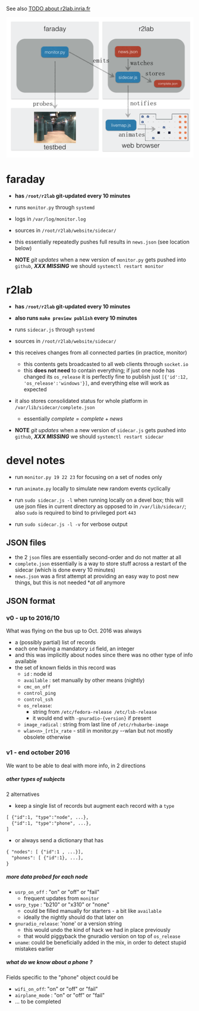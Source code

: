 See also [TODO about r2lab.inria.fr](../r2lab.inria.fr/TODO.md)

![Overview](AA-1-statusflow.png)

# faraday

* **has `/root/r2lab` git-updated every 10 minutes**

* runs `monitor.py` through `systemd`
* logs in `/var/log/monitor.log`
* sources in `/root/r2lab/website/sidecar/`

* this essentially repeatedly pushes full results in `news.json` (see location below)


* **NOTE** *git updates* when a new version of `monitor.py` gets pushed into `github`, ***XXX MISSING*** we should `systemctl restart monitor`

# r2lab

* **has `/root/r2lab` git-updated every 10 minutes**
* **also runs `make preview publish` every 10 minutes**

* runs `sidecar.js` through `systemd` 
* sources in `/root/r2lab/website/sidecar/`
* this receives changes from all connected parties (in practice, monitor)
  * this contents gets broadcasted to all web clients through `socket.io`
  * this **does not need** to contain everything; if just one node has changed its `os_release` it is perfectly fine to publish just `[{'id':12, 'os_release':'windows'}]`, and everything else will work as expected
* it also stores consolidated status for whole platform in `/var/lib/sidecar/complete.json`
  * essentially $complete = complete + news$

* **NOTE** *git updates* when a new version of `sidecar.js` gets pushed into `github`, ***XXX MISSING*** we should `systemctl restart sidecar`

# devel notes

* run `monitor.py 19 22 23` for focusing on a set of nodes only

* run `animate.py` locally to simulate new random events cyclically

* run `sudo sidecar.js -l` when running locally on a devel box; this will use json files in current directory as opposed to in `/var/lib/sidecar/`; also `sudo` is required to bind to privileged port `443`

* run `sudo sidecar.js -l -v` for verbose output

## JSON files

  * the 2 `json` files are essentially second-order and do not matter at all 
  * `complete.json` essentially is a way to store stuff across a restart of the sidecar (which is done every 10 minutes)
  * `news.json` was a first attempt at providing an easy way to post new things, but this is not needed **at all* anymore

## JSON format

### v0 - up to 2016/10

What was flying on the bus up to Oct. 2016 was always

* a (possibly partial) list of records
* each one having a mandatory `id` field, an integer
* and this was implicitly about nodes since there was no other type of info available
* the set of known fields in this record was
  * `id` : node id
  * `available` : set manually by other means (nightly)
  * `cmc_on_off`
  * `control_ping`
  * `control_ssh` 
  * `os_release`: 
    * string from `/etc/fedora-release /etc/lsb-release`
    * it would end with `-gnuradio-{version}` if present
  * `image_radical` : string from last line of `/etc/rhubarbe-image`
  * `wlan<n>_[rt]x_rate` - still in monitor.py --wlan but not mostly obsolete otherwise

### v1 - end october 2016

We want to be able to deal with more info, in 2 directions

##### other types of subjects

2 alternatives

* keep a single list of records but augment each record with a `type` 

```
[ {"id":1, "type":"node", ...},
  {"id":1, "type":"phone", ...},
]
```

* or always send a dictionary that has 

```
{ "nodes": [ {"id":1 , ...}],
  "phones": [ {"id":1}, ...],
}
```

##### more data probed for each node

* `usrp_on_off` : "on" or "off" or "fail" 
  * frequent updates from `monitor`
* `usrp_type` : "b210" or "x310" or "none"
  * could be filled manually for starters - a bit like `available`
  * ideally the nightly should do that later on
* `gnuradio_release`: 'none' or a version string
  * this would undo the kind of hack we had in place previously
  * that would piggyback the gnuradio version on top of `os_release`
* `uname`: could be beneficially added in the mix, in order to detect stupid mistakes earlier

##### what do we know about a phone ?

Fields specific to the "phone" object could be

* `wifi_on_off`: "on" or "off" or "fail"
* `airplane_mode` : "on" or "off" or "fail"
* ... to be completed


 

